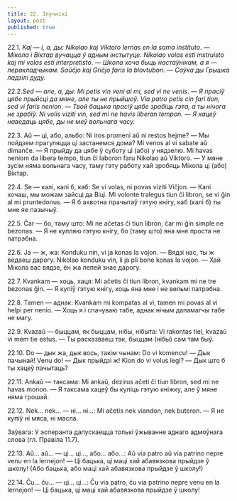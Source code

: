 ```yaml
---
title: 22. Злучнікі
layout: post
published: true
---
```



22.1. *Kaj* — *і, а, ды: Nikolao kaj Viktoro lernas en la sama
instituto*. — *Мікола і Віктар вучацца ў адным інстытуце. Nikolao
volas esti instruisto kaj mi volas esti interpretisto*. — *Школа хоча
быць настаўнікам, а я* — *перакладчыкам. Saŭĉjo kaj Griĉjo faris la
blovtubon*. — *Саўка ды Грышка ладзілі дуду.*

22.2.*Sed* — *але, а, ды: Mi petis vin veni al mi, sed vi
ne venis*. — *Я прасіў цябе прыйсці да мяне, але ты не прыйшоў. Via
patro petis cin fari tion, sed vi faris nenion*. — *Твой бацька прасіў
цябе зрабіць гэта, а ты нічога не зрабіў. Ni volis viziti vin, sed mi
ne havis liberan tempon.* — *Я хацеў наведаць цябе, ды не меў вольнага
часу.*

22.3. Aŭ — ці, або, альбо: Ni iros promeni aŭ ni restos hejme? — Мы
пойдзем прагуляцца ці застанемся дома? Mi venos al vi sabate aŭ
dimanĉe. — Я прыйду да цябе ў суботу ці (або) у нядзелю. Mi havas
neniom da libera tempo, tiun ĉi laboron faru Nikolao aŭ Viktoro. — У
мяне зусім няма вольнага часу, таму гэту работу хай зробяць Мікола
ці (або) Віктар.

22.4. Se — калі, калі б, каб: Se vi volas, ni povas viziti Viĉjon. —
Калі хочаш, мы можам зайсці да Віці. Mi volonte tralegus tiun ĉi
libron, se vi ĝin al mi pruntedonus. — Я б ахвотна прачытаў гэтую
кнігу, каб (калі б) ты мне яе пазычыў.

22.5. Ĉar — бо, таму што: Mi ne aĉetas ĉi tiun libron, ĉar mi ĝin
simple ne bezonas. — Я не купляю гэтую кнігу, бо (таму што) яна мне
проста не патрэбна.

22.6. Ja — ж, жа: Konduku nin, vi ja konas la vojon. — Вядзі нас, ты ж
ведаеш дарогу. Nikolao konduku vin, li ja pli bone konas la vojon. —
Хай Мікола вас вядзе, ён жа лепей знае дарогу.

22.7. Kvankam — хоць, хаця: Mi aĉetis ĉi tiun libron, kvankam mi ne
tre bezonas ĝin. — Я купіў гэтую кнігу, хоць яна мне і не вельмі
патрэбна.

22.8. Tamen — аднак: Kvankam mi kompatas al vi, tamen mi povas al vi
helpi per nenio. — Хоць я і спачуваю табе, аднак нічым дапамагчы табе
не магу.

22.9. Kvazaŭ — быццам, як быццам, нібы, нібыта: Vi rakontas tiel,
kvazaŭ vi mem tie estus. — Ты расказваеш так, быццам (нібы) сам там
быў.

22.10. Do — дык жа, дык вось, такім чынам: Do vi komencu! — Дык
пачынай! Venu do! — Дык прыйдзі ж! Kion do vi volus legi? —
Дык што б ты хацеў пачытаць?

22.11. Ankaŭ — таксама: Mi ankaŭ, dezirus aĉeti ĉi tiun libron, sed mi
ne havas monon. — Я таксама хацеў бы купіць гэтую кніжку, але ў мяне
няма грошай.

22.12. Nek... nek... — ні... ні...: Mi aĉetis nek viandon, nek
buteron. — Я не купіў ні мяса, ні масла.

Заўвага: У эсперанта дапускаецца толькі ўжыванне аднаго адмоўнага
слова (гл. Правіла 11.7).

22.13. Aŭ... aŭ... — ці... ці..., або... або...: Aŭ via patro aŭ via
patrino nepre venu en la lernejon! — Ці бацька, ці маці хай
абавязкова прыйдзе ў школу! (Або бацька, або маці хай
абавязкова прыйдзе ў школу!)

22.14. Ĉu... ĉu... — ці... ці...: Ĉu via patro, ĉu via patrino nepre
venu en la lernejon! — Ці бацька, ці маці хай абавязкова прыйдзе ў
школу!
